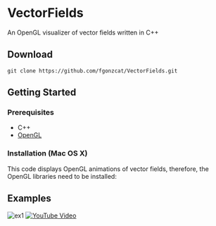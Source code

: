 # VectorFields
An OpenGL visualizer of vector fields written in C++

## Download

```
git clone https://github.com/fgonzcat/VectorFields.git
```

## Getting Started

### Prerequisites

* C++
* [OpenGL](https://www.opengl.org)

### Installation (Mac OS X)
This code displays OpenGL animations of vector fields, therefore, the OpenGL libraries need to be installed:


## Examples

<!--  <img src="https://github.com/fgonzcat/VectorFields/blob/main/example1.png?raw=true" alt="Alt text" width="500">  -->

![ex1](https://github.com/fgonzcat/VectorFields/blob/main/example.gif)
[![YouTube Video](http://img.youtube.com/vi/YWFrqHmGRz8/0.jpg)](http://www.youtube.com/watch?v=YWFrqHmGRz8 "YouTube Video Title")
